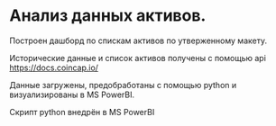 # Анализ данных активов.
Построен дашборд по спискам активов по утверженному макету.

Исторические данные и список активов получены с помощью api https://docs.coincap.io/ 

Данные загружены, предобработаны с помощью python и визуализированы в MS PowerBI.

Скрипт python внедрён в MS PowerBI
